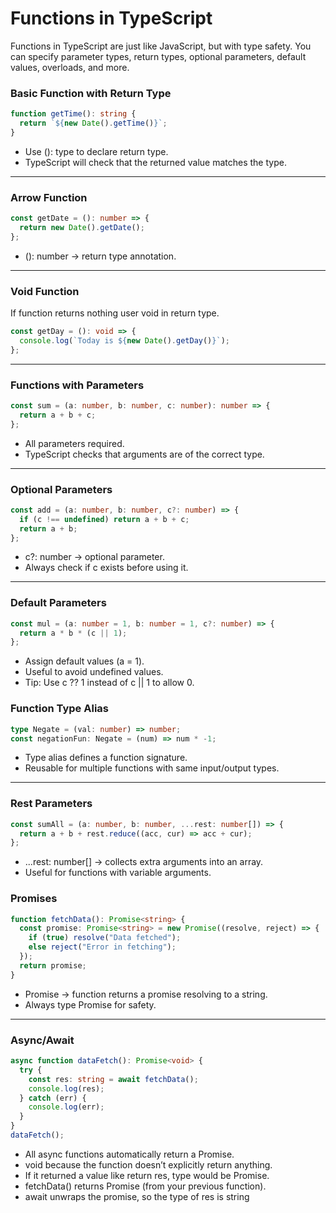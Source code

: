 # Functions in TypeScript

Functions in TypeScript are just like JavaScript, but with type safety.
You can specify parameter types, return types, optional parameters, default values, overloads, and more.

### Basic Function with Return Type

```ts
function getTime(): string {
  return `${new Date().getTime()}`;
}
```

- Use (): type to declare return type.
- TypeScript will check that the returned value matches the type.

---

### Arrow Function

```ts
const getDate = (): number => {
  return new Date().getDate();
};
```

- (): number → return type annotation.

---

### Void Function

If function returns nothing user void in return type.

```ts
const getDay = (): void => {
  console.log(`Today is ${new Date().getDay()}`);
};
```

---

### Functions with Parameters

```ts
const sum = (a: number, b: number, c: number): number => {
  return a + b + c;
};
```

- All parameters required.
- TypeScript checks that arguments are of the correct type.

---

### Optional Parameters

```ts
const add = (a: number, b: number, c?: number) => {
  if (c !== undefined) return a + b + c;
  return a + b;
};
```

- c?: number → optional parameter.
- Always check if c exists before using it.

---

### Default Parameters

```ts
const mul = (a: number = 1, b: number = 1, c?: number) => {
  return a * b * (c || 1);
};
```

- Assign default values (a = 1).
- Useful to avoid undefined values.
- Tip: Use c ?? 1 instead of c || 1 to allow 0.

### Function Type Alias

```ts
type Negate = (val: number) => number;
const negationFun: Negate = (num) => num * -1;
```

- Type alias defines a function signature.
- Reusable for multiple functions with same input/output types.

---

### Rest Parameters

```ts
const sumAll = (a: number, b: number, ...rest: number[]) => {
  return a + b + rest.reduce((acc, cur) => acc + cur);
};
```

- ...rest: number[] → collects extra arguments into an array.
- Useful for functions with variable arguments.

### Promises

```ts
function fetchData(): Promise<string> {
  const promise: Promise<string> = new Promise((resolve, reject) => {
    if (true) resolve("Data fetched");
    else reject("Error in fetching");
  });
  return promise;
}
```

- Promise<string> → function returns a promise resolving to a string.
- Always type Promise<type> for safety.

---

### Async/Await

```ts
async function dataFetch(): Promise<void> {
  try {
    const res: string = await fetchData();
    console.log(res);
  } catch (err) {
    console.log(err);
  }
}
dataFetch();
```

- All async functions automatically return a Promise.
- void because the function doesn’t explicitly return anything.
- If it returned a value like return res, type would be Promise<string>.
- fetchData() returns Promise<string> (from your previous function).
- await unwraps the promise, so the type of res is string
